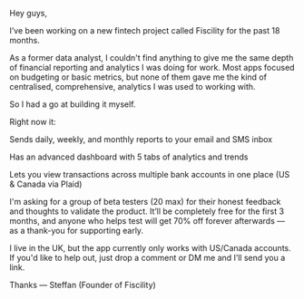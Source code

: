 Hey guys,

I’ve been working on a new fintech project called Fiscility for the past 18 months.

As a former data analyst, I couldn't find anything to give me the same depth of financial reporting and analytics I was doing for work. Most apps focused on budgeting or basic metrics, but none of them gave me the kind of centralised, comprehensive, analytics I was used to working with.

So I had a go at building it myself.

Right now it:

Sends daily, weekly, and monthly reports to your email and SMS inbox

Has an advanced dashboard with 5 tabs of analytics and trends

Lets you view transactions across multiple bank accounts in one place (US & Canada via Plaid)

I'm asking for a group of beta testers (20 max) for their honest feedback and thoughts to validate the product. It’ll be completely free for the first 3 months, and anyone who helps test will get 70% off forever afterwards — as a thank-you for supporting early.

I live in the UK, but the app currently only works with US/Canada accounts. If you'd like to help out, just drop a comment or DM me and I’ll send you a link.

Thanks
— Steffan (Founder of Fiscility)